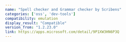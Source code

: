 ```yaml
---
name: "Spell checker and Grammar checker by Scribens"
categories: ['oss', 'dev-tools']
compatibility: emulation
display_result: "Compatible"
version_from: "1.2.23.0"
link: https://apps.microsoft.com/detail/9P1XW3HN6P3Q
---
```

